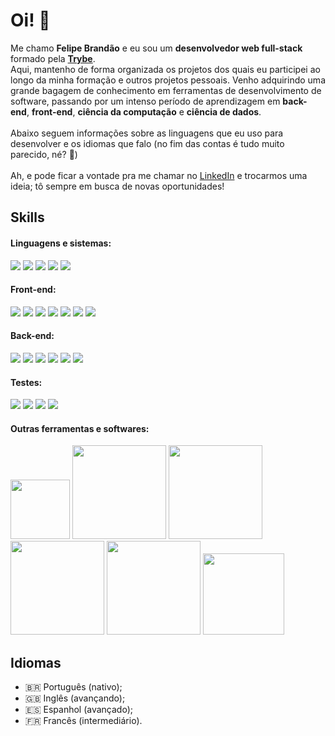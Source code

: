# Oi! 🙂
Me chamo **Felipe Brandão** e eu sou um **desenvolvedor web full-stack** formado pela **[Trybe](https://www.betrybe.com/)**. <br>
Aqui, mantenho de forma organizada os projetos dos quais eu participei ao longo da minha formação e outros projetos pessoais. Venho adquirindo uma grande bagagem de conhecimento em ferramentas de desenvolvimento de software,
passando por um intenso período de aprendizagem em **back-end**, **front-end**, **ciência da computação** e **ciência de dados**. <br><br>
Abaixo seguem informações sobre as linguagens que eu uso para desenvolver e os idiomas que falo (no fim das contas é tudo muito parecido, né? 🥸) <br><br>
Ah, e pode ficar a vontade pra me chamar no [LinkedIn](linkedin.com/in/felipebrandaodasilva) e trocarmos uma ideia; tô sempre em busca de novas oportunidades!
<br>

## Skills
#### Linguagens e sistemas:
[<img src="https://img.shields.io/badge/JavaScript-F7DF1E?style=for-the-badge&logo=javascript&logoColor=black">](https://developer.mozilla.org/pt-BR/docs/Web/JavaScript)
[<img src="https://img.shields.io/badge/TypeScript-007ACC?style=for-the-badge&logo=typescript&logoColor=white">](https://www.typescriptlang.org/)
[<img src="https://img.shields.io/badge/python-3670A0?style=for-the-badge&logo=python&logoColor=ffdd54">](https://www.python.org/)
[<img src="https://img.shields.io/badge/Linux-FCC624?style=for-the-badge&logo=linux&logoColor=black">](https://www.linux.org/)
[<img src="https://img.shields.io/badge/Git-E34F26?style=for-the-badge&logo=git&logoColor=white">](https://git-scm.com/)
<br>

#### Front-end:
[<img src="https://img.shields.io/badge/React-3c3c3c?style=for-the-badge&logo=react&logoColor=61DAFB">](https://pt-br.legacy.reactjs.org/)
[<img src="https://img.shields.io/badge/React_Router-CA4245?style=for-the-badge&logo=react-router&logoColor=white">](https://reactrouter.com/en/main)
[<img src="https://img.shields.io/badge/redux-%23593d88.svg?style=for-the-badge&logo=redux&logoColor=white">](https://redux.js.org/)
[<img src="https://img.shields.io/badge/HTML5-E34F26?style=for-the-badge&logo=HTML5&logoColor=white">](https://developer.mozilla.org/pt-BR/docs/Web/HTML)
[<img src="https://img.shields.io/badge/CSS3-1572B6?style=for-the-badge&logo=css3&logoColor=white">](https://developer.mozilla.org/pt-BR/docs/Web/CSS)
[<img src="https://img.shields.io/badge/tailwindcss-38B2AC?style=for-the-badge&logo=tailwind-css&logoColor=white">](https://tailwindcss.com/)
[<img src="https://img.shields.io/badge/Bootstrap-563D7C?style=for-the-badge&logo=bootstrap&logoColor=white">](https://getbootstrap.com/)

#### Back-end:
[<img src="https://img.shields.io/badge/Node.js-43853D?style=for-the-badge&logo=node.js&logoColor=white">](https://nodejs.org/en)
[<img src="https://img.shields.io/badge/Express%20js-808080?style=for-the-badge&logo=express&logoColor=white">](https://expressjs.com/pt-br/)
[<img src="https://img.shields.io/badge/mysql-4479A1.svg?style=for-the-badge&logo=mysql&logoColor=white">](https://www.mysql.com/)
[<img src="https://img.shields.io/badge/Sequelize-52B0E7?style=for-the-badge&logo=Sequelize&logoColor=white">](https://sequelize.org/)
[<img src="https://img.shields.io/badge/docker-%230db7ed.svg?style=for-the-badge&logo=docker&logoColor=white">](https://www.docker.com/)
[<img src="https://img.shields.io/badge/JWT-black?style=for-the-badge&logo=JSON%20web%20tokens">](https://jwt.io/)

#### Testes:
[<img src="https://img.shields.io/badge/-jest-%23C21325?style=for-the-badge&logo=jest&logoColor=white">](https://jestjs.io/pt-BR/)
[<img src="https://img.shields.io/badge/-mocha-%238D6748?style=for-the-badge&logo=mocha&logoColor=white">](https://mochajs.org/)
[<img src="https://img.shields.io/badge/-TestingLibrary-%23E33332?style=for-the-badge&logo=testing-library&logoColor=white">](https://testing-library.com/docs/react-testing-library/intro/)
[<img src="https://img.shields.io/badge/-Pytest-0A9EDC?style=for-the-badge&logo=pytest&logoColor=white">](https://docs.pytest.org/en/8.2.x/)


#### Outras ferramentas e softwares:
[<img src="https://img.shields.io/badge/pro_tools-purple?style=for-the-badge&logo=pro-tools&logoColor=white" width=95>](https://www.avid.com/pro-tools)
[<img src="https://img.shields.io/badge/Adobe%20After%20Effects-9999FF.svg?style=for-the-badge&logo=Adobe%20After%20Effects&logoColor=white" width=150>](https://www.adobe.com/br/products/aftereffects.html)
[<img src="https://img.shields.io/badge/Adobe%20Premiere%20Pro-9999FF.svg?style=for-the-badge&logo=Adobe%20Premiere%20Pro&logoColor=white" width=150>](https://www.adobe.com/br/products/premiere.html)
[<img src="https://img.shields.io/badge/adobe%20photoshop-blue?style=for-the-badge&logo=adobe%20photoshop&logoColor=white" width=150>](https://www.adobe.com/br/products/photoshop.html)
[<img src="https://img.shields.io/badge/adobe%20illustrator-%23FF9A00.svg?style=for-the-badge&logo=adobe%20illustrator&logoColor=white" width=150>](https://www.adobe.com/br/products/illustrator.html)
[<img src="https://img.shields.io/badge/Adobe%20Audition-9999FF.svg?style=for-the-badge&logo=Adobe%20Audition&logoColor=white" width=130>](https://www.adobe.com/br/products/audition.html)


## Idiomas
- 🇧🇷 Português (nativo);
- 🇬🇧 Inglês (avançando);
- 🇪🇸 Espanhol (avançado);
- 🇫🇷 Francês (intermediário).

